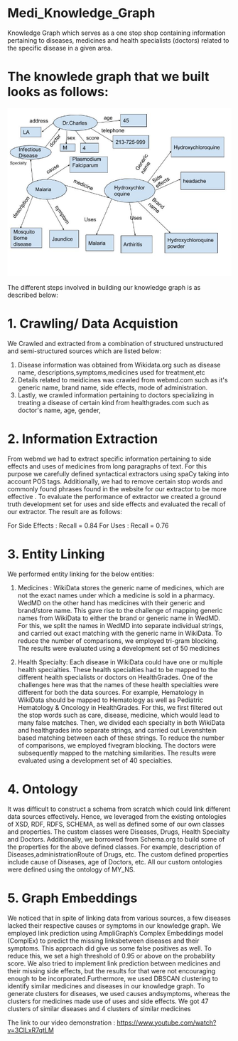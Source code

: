 # Medi_Knowledge_Graph
Knowledge Graph which serves as a one stop shop containing information pertaining to diseases, medicines and health specialists (doctors) related to the specific disease in a given area.

# The knowlede graph that we built looks as follows:
![Alt Text](https://github.com/pratheekbalaji/Medi_Knowledge_Graph/blob/main/example.jpg?raw=true)

The different steps involved in building our knowledge graph is as described below:

# 1. Crawling/ Data Acquistion

We Crawled and extracted from a combination of structured unstructured and semi-structured sources which are listed below:

1. Disease information was obtained from Wikidata.org such as disease name, descriptions,symptoms,medicines used for treatment,etc
2. Details related to meidicines was crawled from webmd.com such as it's generic name, brand name, side effects, mode of administration.
3. Lastly, we crawled information pertaining to doctors specializing in treating a disease of certain kind from healthgrades.com such as doctor's name, age, gender,

# 2. Information Extraction

From webmd we had to extract specific information pertaining to side effects and uses of medicines from long paragraphs of text. For this purpose we carefully defined syntactical extractors using spaCy taking into account POS tags. Additionally, we had to remove certain stop words and commonly found phrases found in the website for our extractor to be more effective . To evaluate the performance of extractor we created a ground truth development set for uses and side effects and evaluated the recall of our extractor. The result are as follows:

For Side Effects : Recall = 0.84
For Uses : Recall = 0.76

# 3. Entity Linking

We performed entity linking for the below entities:

1. Medicines : WikiData stores the generic name of medicines, which are not the exact names under which a medicine is sold in a pharmacy. WedMD on the other hand has medicines with their generic and brand/store name. This gave rise to the challenge of mapping generic names from WikiData to either the brand or generic name in WedMD. For this, we split the names in WedMD into separate individual strings, and carried out exact matching with the generic name in WikiData. To reduce
the number of comparisons, we employed tri-gram blocking. The results were evaluated using a development set of 50 medicines

2) Health Specialty: Each disease in WikiData could have one or multiple health specialties. These health specialties had to be mapped to the different health specialists or doctors on HealthGrades. One of the challenges here was that the names of these health specialties were different for both the data sources. For example, Hematology in WikiData should be mapped to Hematology as well as Pediatric Hematology & Oncology in HealthGrades. For this, we first filtered out the stop words such as care, disease, medicine, which would lead to many false matches. Then, we divided each specialty in both WikiData and healthgrades into separate strings, and carried out Levenshtein based matching between each of these strings. To reduce the number of comparisons, we employed fivegram blocking. The doctors were subsequently mapped to the matching similarities. The results were evaluated using a development set of 40 specialties.

# 4. Ontology

It was difficult to construct a schema from scratch which could link different data sources effectively. Hence, we leveraged from the existing ontologies
of XSD, RDF, RDFS, SCHEMA, as well as defined some of our own classes and properties. The custom classes were Diseases, Drugs, Health Specialty and
Doctors. Additionally, we borrowed from Schema.org to build some of the properties for the above defined classes. For example, description of Diseases,administrationRoute of Drugs, etc. The custom defined properties include cause of Diseases, age of Doctors, etc. All our custom ontologies were defined using the ontology of MY_NS.

# 5. Graph Embeddings

We noticed that in spite of linking data from various sources, a few diseases lacked their respective causes or symptoms in our knowledge graph. We
employed link prediction using AmpliGraph’s Complex Embeddings model (ComplEx) to predict the missing linksbetween diseases and their symptoms. This
approach did give us some false positives as well. To reduce this, we set a high threshold of 0.95 or above on the probability score. We also tried to implement link prediction between medicines and their missing side effects, but the results for that were not encouraging enough to be incorporated.Furthermore, we used DBSCAN clustering to identify similar medicines and diseases in our knowledge graph. To generate clusters for diseases, we used causes andsymptoms, whereas the clusters for medicines made use of uses and side effects. We got 47 clusters of similar diseases and 4 clusters of similar medicines


The link to our video demonstration : https://www.youtube.com/watch?v=3ClLxR7qtLM


